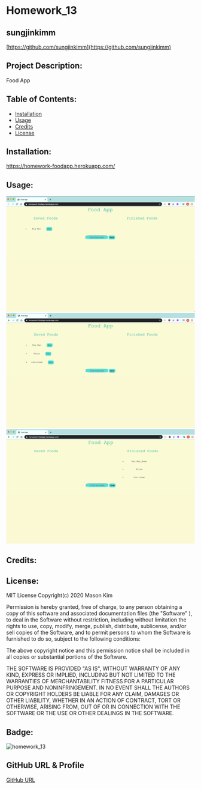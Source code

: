# Homework_13

## sungjinkimm
[https://github.com/sungjinkimm](https://github.com/sungjinkimm)

## Project Description:

Food App

## Table of Contents:

* [Installation](#Installation)
* [Usage](#Usage)
* [Credits](#Credits)
* [License](#License)

## Installation:

https://homework-foodapp.herokuapp.com/

## Usage: 
![demo](./assets/img/img1.png)
![demo](./assets/img/img2.png)
![demo](./assets/img/img3.png)


## Credits: 



## License: 

MIT License Copyright(c) 2020 Mason Kim

Permission is hereby granted, free of charge, to any person obtaining a copy of this software and associated documentation files (the "Software" ), to deal in the Software without restriction, including without limitation the rights to use, copy, modify, merge, publish, distribute, sublicense, and/or sell copies of the Software, and to permit persons to whom the Software is furnished to do so, subject to the following conditions:

The above copyright notice and this permission notice shall be included in all copies or substantial portions of the Software.

THE SOFTWARE IS PROVIDED "AS IS",  WITHOUT WARRANTY OF ANY KIND, EXPRESS OR IMPLIED, INCLUDING BUT NOT LIMITED TO THE WARRANTIES OF MERCHANTABILITY FITNESS FOR A PARTICULAR PURPOSE AND NONINFRINGEMENT. IN NO EVENT SHALL THE AUTHORS OR COPYRIGHT HOLDERS BE LIABLE FOR ANY CLAIM, DAMAGES OR OTHER LIABILITY, WHETHER IN AN ACTION OF CONTRACT, TORT OR OTHERWISE, ARISING FROM, OUT OF OR IN CONNECTION WITH THE SOFTWARE OR THE USE OR OTHER DEALINGS IN THE SOFTWARE.

## Badge: 


![homework_13](https://img.shields.io/github/languages/top/sungjinkimm/homework_13)

## GitHub URL & Profile
[GitHub URL](https://github.com/sungjinkimm)


